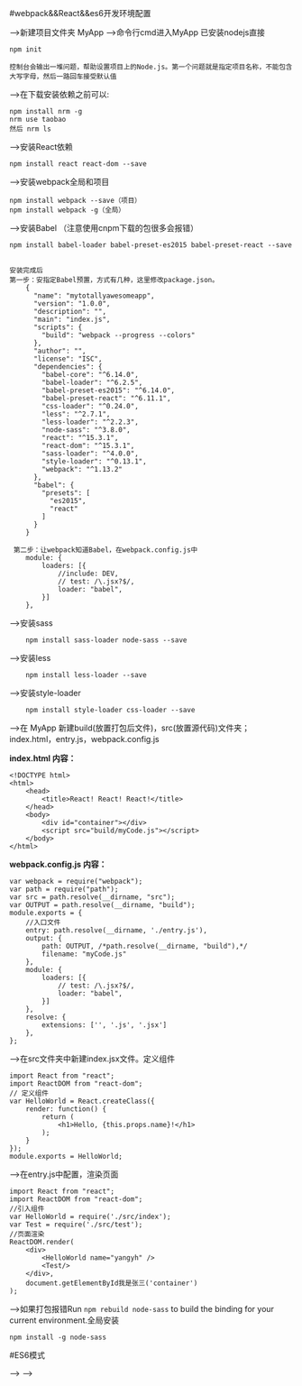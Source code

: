 #webpack&&React&&es6开发环境配置


—>新建项目文件夹  MyApp
—>命令行cmd进入MyApp 已安装nodejs直接
        
    npm init

    控制台会输出一堆问题，帮助设置项目上的Node.js。第一个问题就是指定项目名称，不能包含大写字母，然后一路回车接受默认值

—>在下载安装依赖之前可以:

    npm install nrm -g
    nrm use taobao
    然后 nrm ls


—>安装React依赖

    npm install react react-dom --save

—>安装webpack全局和项目
    
    npm install webpack --save（项目）
    npm install webpack -g（全局）    

—>安装Babel （注意使用cnpm下载的包很多会报错）
    
    npm install babel-loader babel-preset-es2015 babel-preset-react --save
        

    安装完成后
    第一步：安指定Babel预置，方式有几种，这里修改package.json。
        {
          "name": "mytotallyawesomeapp",
          "version": "1.0.0",
          "description": "",
          "main": "index.js",
          "scripts": {
            "build": "webpack --progress --colors"
          },
          "author": "",
          "license": "ISC",
          "dependencies": {
            "babel-core": "^6.14.0",
            "babel-loader": "^6.2.5",
            "babel-preset-es2015": "^6.14.0",
            "babel-preset-react": "^6.11.1",
            "css-loader": "^0.24.0",
            "less": "^2.7.1",
            "less-loader": "^2.2.3",
            "node-sass": "^3.8.0",
            "react": "^15.3.1",
            "react-dom": "^15.3.1",
            "sass-loader": "^4.0.0",
            "style-loader": "^0.13.1",
            "webpack": "^1.13.2"
          },
          "babel": {
            "presets": [
              "es2015",
              "react"
            ]
          }
        }

     第二步：让webpack知道Babel，在webpack.config.js中
        module: {
            loaders: [{
                //include: DEV,
                // test: /\.jsx?$/,
                loader: "babel",
            }]
        },

—>安装sass
    
        npm install sass-loader node-sass --save

—>安装less

        npm install less-loader --save

—>安装style-loader
    
        npm install style-loader css-loader --save

—>在 MyApp 新建build(放置打包后文件)，src(放置源代码)文件夹；
    index.html，entry.js，webpack.config.js

**index.html 内容：**

    <!DOCTYPE html>
    <html>
        <head>
            <title>React! React! React!</title>
        </head>
        <body>
            <div id="container"></div>
            <script src="build/myCode.js"></script>
        </body>
    </html>

**webpack.config.js 内容：**

    var webpack = require("webpack");
    var path = require("path");
    var src = path.resolve(__dirname, "src");
    var OUTPUT = path.resolve(__dirname, "build");
    module.exports = {
        //入口文件
        entry: path.resolve(__dirname, './entry.js'),
        output: {
            path: OUTPUT, /*path.resolve(__dirname, "build"),*/
            filename: "myCode.js"
        },
        module: {
            loaders: [{
                // test: /\.jsx?$/,
                loader: "babel",
            }]
        },
        resolve: {
            extensions: ['', '.js', '.jsx']
        },
    };

—>在src文件夹中新建index.jsx文件。定义组件
        
    import React from "react";
    import ReactDOM from "react-dom";
    // 定义组件
    var HelloWorld = React.createClass({
        render: function() {
            return (
                <h1>Hello, {this.props.name}!</h1>
            );
        }
    });
    module.exports = HelloWorld;

—>在entry.js中配置，渲染页面

    import React from "react";
    import ReactDOM from "react-dom";
    //引入组件
    var HelloWorld = require('./src/index');
    var Test = require('./src/test');
    //页面渲染
    ReactDOM.render(
        <div>
            <HelloWorld name="yangyh" />
            <Test/>
        </div>,
        document.getElementById我是张三('container')
    );

—>如果打包报错Run `npm rebuild node-sass` to build the binding for your current environment.全局安装

    npm install -g node-sass

#ES6模式


—>
—>
